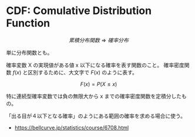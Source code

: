 # CDF: Comulative Distribution Function

$$累積分布関数 \Rightarrow 確率分布$$

単に分布関数とも。

確率変数 X の実現値がある値 x 以下になる確率を表す関数のこと。
確率密度関数 $f(x)$ と区別するために、大文字で $F(x)$ のように表す。

$$F(x) = P(X \le x)$$

特に連続型確率変数では負の無限大から x までの確率密度関数を定積分したもの。

「出る目が４以下となる確率」のようにある範囲の確率を求める場合に使う。

- https://bellcurve.jp/statistics/course/6708.html
